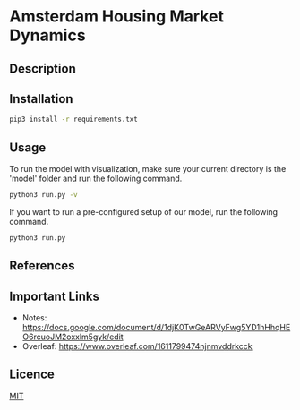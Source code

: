 # Amsterdam Housing Market Dynamics

## Description

## Installation

```bash
pip3 install -r requirements.txt
```

## Usage
To run the model with visualization, make sure your current directory is the 'model' folder and run the following command.

```bash
python3 run.py -v
```

If you want to run a pre-configured setup of our model, run the following command.

```bash
python3 run.py
```

## References

## Important Links
- Notes: https://docs.google.com/document/d/1djK0TwGeARVyFwg5YD1hHhqHEO6rcuoJM2oxxlm5gyk/edit
- Overleaf: https://www.overleaf.com/1611799474njnmvddrkcck

## Licence
[MIT](https://choosealicense.com/licenses/mit/)